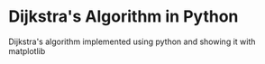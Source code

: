 # Dijkstra's Algorithm in Python

Dijkstra's algorithm implemented using python and showing it with matplotlib
